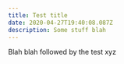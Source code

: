 ```yaml
---
title: Test title
date: 2020-04-27T19:40:08.087Z
description: Some stuff blah
---
```

Blah blah followed by the test xyz